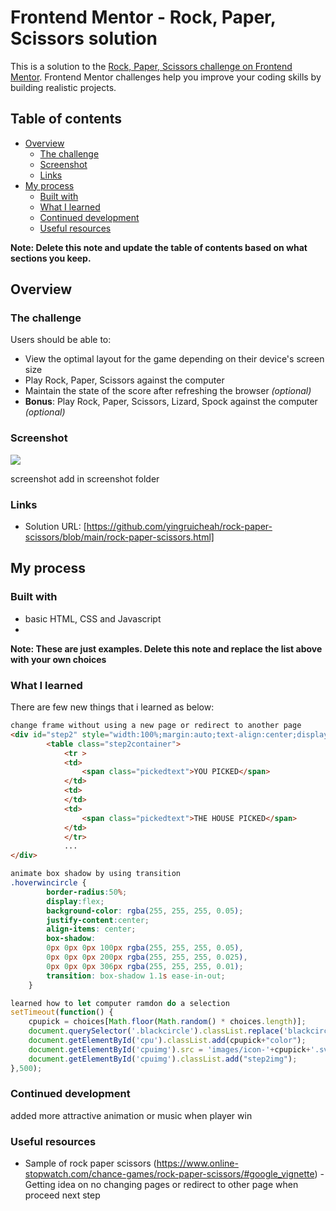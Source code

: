 # Frontend Mentor - Rock, Paper, Scissors solution

This is a solution to the [Rock, Paper, Scissors challenge on Frontend Mentor](https://www.frontendmentor.io/challenges/rock-paper-scissors-game-pTgwgvgH). Frontend Mentor challenges help you improve your coding skills by building realistic projects. 

## Table of contents

- [Overview](#overview)
  - [The challenge](#the-challenge)
  - [Screenshot](#screenshot)
  - [Links](#links)
- [My process](#my-process)
  - [Built with](#built-with)
  - [What I learned](#what-i-learned)
  - [Continued development](#continued-development)
  - [Useful resources](#useful-resources)

**Note: Delete this note and update the table of contents based on what sections you keep.**

## Overview

### The challenge

Users should be able to:

- View the optimal layout for the game depending on their device's screen size
- Play Rock, Paper, Scissors against the computer
- Maintain the state of the score after refreshing the browser _(optional)_
- **Bonus**: Play Rock, Paper, Scissors, Lizard, Spock against the computer _(optional)_

### Screenshot

![](./screenshot.jpg)

screenshot add in screenshot folder

### Links

- Solution URL: [https://github.com/yingruicheah/rock-paper-scissors/blob/main/rock-paper-scissors.html]

## My process

### Built with

- basic HTML, CSS and Javascript
-

**Note: These are just examples. Delete this note and replace the list above with your own choices**

### What I learned

There are few new things that i learned as below:

```html
change frame without using a new page or redirect to another page
<div id="step2" style="width:100%;margin:auto;text-align:center;display:none;justify-content:center;align-items: center;">
		<table class="step2container">
			<tr >
			<td>
				<span class="pickedtext">YOU PICKED</span>
			</td>
			<td>
			</td>
			<td>
				<span class="pickedtext">THE HOUSE PICKED</span>
			</td>
			</tr>
			...
</div>			
```
```css
animate box shadow by using transition
.hoverwincircle {
		border-radius:50%;
		display:flex;
		background-color: rgba(255, 255, 255, 0.05);
		justify-content:center;
		align-items: center;
		box-shadow: 
		0px 0px 0px 100px rgba(255, 255, 255, 0.05),
		0px 0px 0px 200px rgba(255, 255, 255, 0.025),
		0px 0px 0px 306px rgba(255, 255, 255, 0.01);
		transition: box-shadow 1.1s ease-in-out;
	}
```
```js
learned how to let computer ramdon do a selection
setTimeout(function() {
	cpupick = choices[Math.floor(Math.random() * choices.length)];
	document.querySelector('.blackcircle').classList.replace('blackcircle', 'whitecircle');
	document.getElementById('cpu').classList.add(cpupick+"color");
	document.getElementById('cpuimg').src = 'images/icon-'+cpupick+'.svg';
	document.getElementById('cpuimg').classList.add("step2img");
},500);
```

### Continued development

added more attractive animation or music when player win 

### Useful resources

- Sample of rock paper scissors (https://www.online-stopwatch.com/chance-games/rock-paper-scissors/#google_vignette) - Getting idea on no changing pages or redirect to other page when proceed next step
